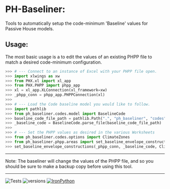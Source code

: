 # PH-Baseliner:
Tools to automatically setup the code-minimum 'Baseline' values for Passive House models.

## Usage:
The most basic usage is a to edit the values of an existing PHPP file to match 
a desired code-minimum configuration.
```python
>>> # --- Connect to an instance of Excel with your PHPP file open.
>>> import xlwings as xw
>>> from PHX.xl import xl_app
>>> from PHX.PHPP import phpp_app
>>> xl = xl_app.XLConnection(xl_framework=xw)
>>> _phpp_conn = phpp_app.PHPPConnection(xl)
>>> 
>>> # --- Load the Code baseline model you would like to follow.
>>> import pathlib
>>> from ph_baseliner.codes.model import BaselineCode
>>> baseline_code_file_path = pathlib.Path(".", "ph_baseliner", "codes", "2020_ECCCNY.json")
>>> _baseline_code = BaselineCode.parse_file(baseline_code_file_path)
>>> 
>>> # --- Set the PHPP values as desired in the various Worksheets
>>> from ph_baseliner.codes.options import ClimateZones
>>> from ph_baseliner.phpp.areas import set_baseline_envelope_constructions
>>> set_baseline_envelope_constructions(_phpp_conn, _baseline_code, ClimateZones.CZ4)
```

- - -
Note: The baseliner will change the values of the PHPP file, and so you should 
be sure to make a backup copy before using this tool.

- - - 
![Tests](https://github.com/PH-Tools/PHX/actions/workflows/ci.yaml/badge.svg )
![versions](https://img.shields.io/pypi/pyversions/pybadges.svg)
[![IronPython](https://img.shields.io/badge/ironpython-2.7-red.svg)](https://github.com/IronLanguages/ironpython2/releases/tag/ipy-2.7.8/)
